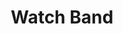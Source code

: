 ---
title: "Watch Band"
price: "$150"
image: "/assets/img/productfeatureimg2.jpg?nf_resize=fit&w=320"
description: "Custom painted watch band for apple watch."
bestseller: true 
sale: false
tags: "Accessories"
---